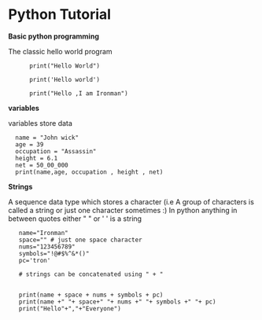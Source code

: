 # Python Tutorial
 
**Basic python programming** 


The classic hello world program

          print("Hello World")

          print('Hello world')
     
          print("Hello ,I am Ironman")
 
 
**variables** 


variables store data 

      name = "John wick"
      age = 39
      occupation = "Assassin"
      height = 6.1
      net = 50_00_000
      print(name,age, occupation , height , net)

 **Strings**

 
  A sequence data type which stores a character (i.e A group of characters is called a string or just one character sometimes :)
  In python anything in between quotes either " " or ' ' is a string

       name="Ironman"
       space="" # just one space character
       nums="123456789"
       symbols="!@#$%^&*()"
       pc='tron'

       # strings can be concatenated using " + " 

       
       print(name + space + nums + symbols + pc)
       print(name +" "+ space+" "+ nums +" "+ symbols +" "+ pc)
       print("Hello"+","+"Everyone")
       
  

       

     
       
